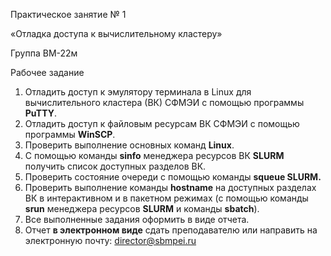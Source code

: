 Практическое занятие № 1

«Отладка доступа к вычислительному кластеру» 

Группа ВМ-22м

Рабочее задание

1. Отладить доступ к эмулятору терминала в Linux для вычислительного кластера (ВК) СФМЭИ с помощью программы **PuTTY**.
1. Отладить доступ к файловым ресурсам ВК СФМЭИ с помощью программы **WinSCP**.
1. Проверить выполнение основных команд **Linux**.
1. С помощью команды **sinfo** менеджера ресурсов ВК **SLURM** получить список доступных разделов ВК.
1. Проверить состояние очереди с помощью команды **squeue SLURM.**
1. Проверить выполнение команды **hostname** на доступных разделах ВК в интерактивном и в пакетном режимах (с помощью команды **srun** менеджера ресурсов **SLURM** и команды **sbatch**).
1. Все выполненные задания оформить в виде отчета. 
1. Отчет **в электронном виде** сдать преподавателю или направить на электронную почту: director@sbmpei.ru